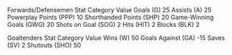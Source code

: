Forwards/Defensemen Stat Category	Value
Goals (G)	25
Assists (A)	25
Powerplay Points (PPP)	10
Shorthanded Points (SHP)	20
Game-Winning Goals (GWG)	20
Shots on Goal (SOG)	2
Hits (HIT)	2
Blocks (BLK)	2

Goaltenders Stat Category	Value
Wins (W)	50
Goals Against (GA)	-15
Saves (SV)	2
Shutouts (SHO)	50
